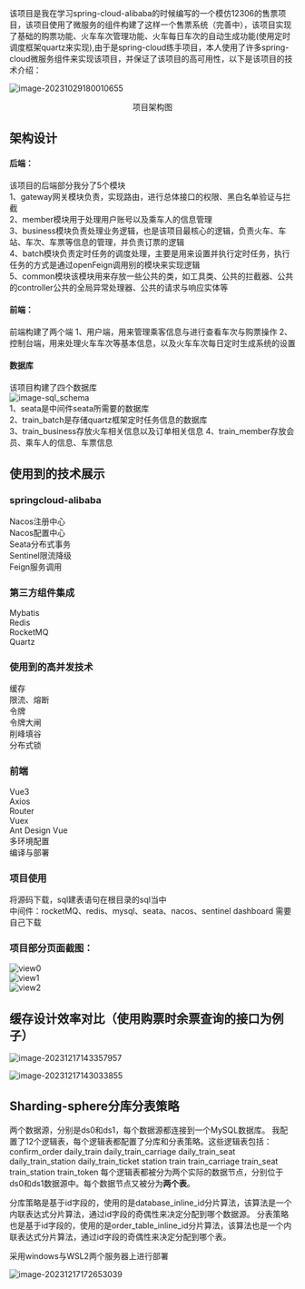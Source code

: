  该项目是我在学习spring-cloud-alibaba的时候编写的一个模仿12306的售票项目，该项目使用了微服务的组件构建了这样一个售票系统（完善中），该项目实现了基础的购票功能、火车车次管理功能、火车每日车次的自动生成功能(使用定时调度框架quartz来实现),由于是spring-cloud练手项目，本人使用了许多spring-cloud微服务组件来实现该项目，并保证了该项目的高可用性，以下是该项目的技术介绍：

![image-20231029180010655](pic/image-20231029180010655.png)  
<div style="text-align: center;">项目架构图</div>  

## 架构设计
#### 后端：
该项目的后端部分我分了5个模块  
1、gateway网关模块负责，实现路由，进行总体接口的权限、黑白名单验证与拦截  
2、member模块用于处理用户账号以及乘车人的信息管理  
3、business模块负责处理业务逻辑，也是该项目最核心的逻辑，负责火车、车站、车次、车票等信息的管理，并负责订票的逻辑  
4、batch模块负责定时任务的调度处理，主要是用来设置并执行定时任务，执行任务的方式是通过openFeign调用别的模块来实现逻辑  
5、common模块该模块用来存放一些公共的类，如工具类、公共的拦截器、公共的controller公共的全局异常处理器、公共的请求与响应实体等  

#### 前端：
前端构建了两个端
1、用户端，用来管理乘客信息与进行查看车次与购票操作
2、控制台端，用来处理火车车次等基本信息，以及火车车次每日定时生成系统的设置

#### 数据库
该项目构建了四个数据库  
![image-sql_schema](pic/sql_schema.png)  
1、seata是中间件seata所需要的数据库  
2、train_batch是存储quartz框架定时任务信息的数据库  
3、train_business存放火车相关信息以及订单相关信息
4、train_member存放会员、乘车人的信息、车票信息

## 使用到的技术展示
###  springcloud-alibaba
Nacos注册中心  
Nacos配置中心  
Seata分布式事务  
Sentinel限流降级  
Feign服务调用  
###  第三方组件集成
Mybatis  
Redis  
RocketMQ  
Quartz  
### 使用到的高并发技术
缓存  
限流、熔断  
令牌  
令牌大闸  
削峰填谷  
分布式锁  
###  前端
Vue3  
Axios  
Router  
Vuex  
Ant Design Vue  
多环境配置  
编译与部署  

### 项目使用
将源码下载，sql建表语句在根目录的sql当中  
中间件：rocketMQ、redis、mysql、seata、nacos、sentinel dashboard 需要自己下载
### 项目部分页面截图：
![view0](/pic/view0.png)  
![view1](/pic/view1.png)  
![view2](/pic/view2.png)  

## 缓存设计效率对比（使用购票时余票查询的接口为例子）

![image-20231217143357957](mdPic/README/image-20231217143357957.png)

![image-20231217143033855](mdPic/README/image-20231217143033855.png)

## Sharding-sphere分库分表策略

两个数据源，分别是ds0和ds1，每个数据源都连接到一个MySQL数据库。  我配置了12个逻辑表，每个逻辑表都配置了分库和分表策略。这些逻辑表包括：  
confirm_order
daily_train
daily_train_carriage
daily_train_seat
daily_train_station
daily_train_ticket
station
train
train_carriage
train_seat
train_station
train_token
每个逻辑表都被分为两个实际的数据节点，分别位于ds0和ds1数据源中。每个数据节点又被分为**两个表**。  

分库策略是基于id字段的，使用的是database_inline_id分片算法，该算法是一个内联表达式分片算法，通过id字段的奇偶性来决定分配到哪个数据源。  分表策略也是基于id字段的，使用的是order_table_inline_id分片算法，该算法也是一个内联表达式分片算法，通过id字段的奇偶性来决定分配到哪个表。 

采用windows与WSL2两个服务器上进行部署

![image-20231217172653039](mdPic/README/image-20231217172653039.png)
